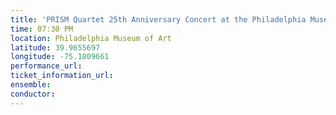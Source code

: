 ```yaml
---
title: 'PRISM Quartet 25th Anniversary Concert at the Philadelphia Museum of Art'
time: 07:30 PM
location: Philadelphia Museum of Art
latitude: 39.9655697
longitude: -75.1809661
performance_url: 
ticket_information_url: 
ensemble: 
conductor: 
---
```

